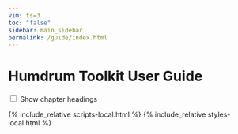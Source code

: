 ```yaml
---
vim: ts=3
toc: "false"
sidebar: main_sidebar
permalink: /guide/index.html
---
```


Humdrum Toolkit User Guide
============================

<div id="verbose">
<input id="chapter-headings" onclick="toggleHeadings();" type="checkbox"> Show chapter headings
</div>
<div id="index"></div>

<script>
var guide = {{ site.data.guide | jsonify }}

generateIndex(guide, "#index");

function generateIndex(data, selector) {
	var element = document.querySelector(selector);
	if (!element) {
		console.log("Error: cannot find target", selector);
		return;
	}
	var output = "";
	output += "<ul class='index'>";
	for (var i=0; i<data.length; i++) {
		output += "<li>";
		var counter = data[i].chapter;
		if (counter < 10) {
			counter = "0" + counter;
		}
		output += "<a href=ch" + counter + ">";
		output += "<span class='chapter-number'>";
		output += "Chapter ";
		output += data[i].chapter;
		output += ": ";
		output += "</span>";
		output += data[i].title;
		output += "</a>";
		output += "<div style='display:none;' class='heading' data-chapter='ch" + counter + "'>";
		output += "</div>";
		output += "</li>";
	}
	output += "<ul class='index'>";
	element.innerHTML = output;
}

</script>

{% include_relative scripts-local.html %}
{% include_relative styles-local.html %}

